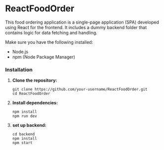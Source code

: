 # ReactFoodOrder 

This food ordering application is a single-page application (SPA) developed using React for the frontend. It includes a dummy backend folder that contains logic for data fetching and handling.

Make sure you have the following installed:

- Node.js
- npm (Node Package Manager)

### Installation

1. **Clone the repository:**
   ```terminal
   git clone https://github.com/your-username/ReactFoodOrder.git
   cd ReactFoodOrder
2. **Install dependencies:**
   ```terminal
   npm install
   npm run dev
3. **set up backend:**
   ```terminal
   cd backend
   npm install
   npm start

   

   
